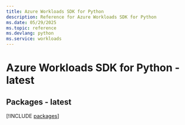 ```yaml
---
title: Azure Workloads SDK for Python
description: Reference for Azure Workloads SDK for Python
ms.date: 05/29/2025
ms.topic: reference
ms.devlang: python
ms.service: workloads
---
```

# Azure Workloads SDK for Python - latest
## Packages - latest
[!INCLUDE [packages](workloads-index.md)]